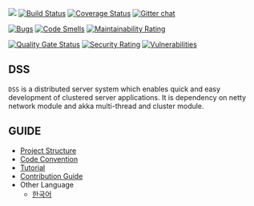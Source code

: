 [![](https://img.shields.io/static/v1?label=maven-central&message=0.4.5&color=blue)](https://search.maven.org/artifact/io.github.ztkmkoo/dss-server/0.4.5/jar)
[![Build Status](https://travis-ci.org/ztkmkoo/dss.svg?branch=develop)](https://travis-ci.org/ztkmkoo/dss.svg?branch=develop)
[![Coverage Status](https://coveralls.io/repos/github/ztkmkoo/dss/badge.svg)](https://coveralls.io/github/ztkmkoo/dss)
[![Gitter chat](https://badges.gitter.im/gitterHQ/gitter.png)](https://gitter.im/distributed-server-system/dss)

[![Bugs](https://sonarcloud.io/api/project_badges/measure?project=ztkmkoo_dss&metric=bugs)](https://sonarcloud.io/dashboard?id=ztkmkoo_dss)
[![Code Smells](https://sonarcloud.io/api/project_badges/measure?project=ztkmkoo_dss&metric=code_smells)](https://sonarcloud.io/dashboard?id=ztkmkoo_dss)
[![Maintainability Rating](https://sonarcloud.io/api/project_badges/measure?project=ztkmkoo_dss&metric=sqale_rating)](https://sonarcloud.io/dashboard?id=ztkmkoo_dss)

[![Quality Gate Status](https://sonarcloud.io/api/project_badges/measure?project=ztkmkoo_dss&metric=alert_status)](https://sonarcloud.io/dashboard?id=ztkmkoo_dss)
[![Security Rating](https://sonarcloud.io/api/project_badges/measure?project=ztkmkoo_dss&metric=security_rating)](https://sonarcloud.io/dashboard?id=ztkmkoo_dss)
[![Vulnerabilities](https://sonarcloud.io/api/project_badges/measure?project=ztkmkoo_dss&metric=vulnerabilities)](https://sonarcloud.io/dashboard?id=ztkmkoo_dss)

## DSS

`DSS` is a distributed server system which enables quick and easy development of clustered server applications. It is dependency on netty network module and akka multi-thread and cluster module.

## GUIDE

- [Project Structure](https://github.com/ztkmkoo/dss/wiki/Project-Structure)
- [Code Convention](https://github.com/ztkmkoo/dss/wiki/Code-Style)
- [Tutorial](https://github.com/ztkmkoo/dss/wiki/Dss-REST-Tuturial)
- [Contribution Guide](https://github.com/ztkmkoo/dss/blob/develop/CONTRIBUTING.md)
- Other Language
    - [한국어](https://github.com/ztkmkoo/dss/wiki/Home(KR))
